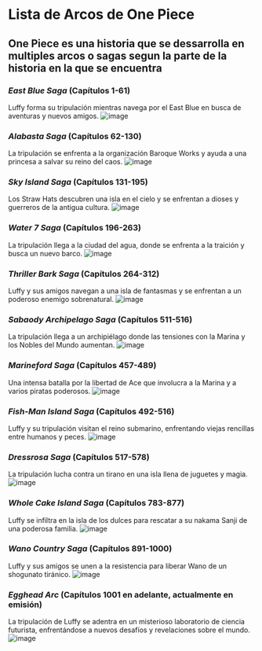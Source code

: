 # **Lista de Arcos de One Piece** 

## **One Piece es una historia que se dessarrolla en multiples arcos o sagas segun la parte de la historia en la que se encuentra**

### ***East Blue Saga*** (Capítulos 1-61)
Luffy forma su tripulación mientras navega por el East Blue en busca de aventuras y nuevos amigos. ![image](https://github.com/user-attachments/assets/e1ab2d83-26fe-4d9d-8f92-8198fde78386)


### ***Alabasta Saga*** (Capítulos 62-130)
La tripulación se enfrenta a la organización Baroque Works y ayuda a una princesa a salvar su reino del caos.   ![image](https://github.com/user-attachments/assets/961780f3-d3d7-47c9-9adc-8e06d2889c9e)


### ***Sky Island Saga*** (Capítulos 131-195)
Los Straw Hats descubren una isla en el cielo y se enfrentan a dioses y guerreros de la antigua cultura.   ![image](https://github.com/user-attachments/assets/738e3fc1-da97-4fa3-a687-b101421a27ea)


### ***Water 7 Saga*** (Capítulos 196-263)
La tripulación llega a la ciudad del agua, donde se enfrenta a la traición y busca un nuevo barco.   ![image](https://github.com/user-attachments/assets/0ae11492-8f2a-4f79-88cb-5e99e2ebc84c)


### ***Thriller Bark Saga*** (Capítulos 264-312)
Luffy y sus amigos navegan a una isla de fantasmas y se enfrentan a un poderoso enemigo sobrenatural.   ![image](https://github.com/user-attachments/assets/d6b8b612-b049-4084-b98e-9dc64d28ef26)


### ***Sabaody Archipelago Saga*** (Capítulos 511-516)
La tripulación llega a un archipiélago donde las tensiones con la Marina y los Nobles del Mundo aumentan.   ![image](https://github.com/user-attachments/assets/838d2bfe-6d89-4015-8e85-a7f555c05ecb)


### ***Marineford Saga*** (Capítulos 457-489)
Una intensa batalla por la libertad de Ace que involucra a la Marina y a varios piratas poderosos.   ![image](https://github.com/user-attachments/assets/c2ec27d1-5d24-43d0-a9ad-a1c380cf25d0)


### ***Fish-Man Island Saga*** (Capítulos 492-516)
Luffy y su tripulación visitan el reino submarino, enfrentando viejas rencillas entre humanos y peces.   ![image](https://github.com/user-attachments/assets/88e5a395-b061-4009-9e03-6a3530f3fedf)


### ***Dressrosa Saga*** (Capítulos 517-578)
La tripulación lucha contra un tirano en una isla llena de juguetes y magia.   ![image](https://github.com/user-attachments/assets/6623fe12-2776-4201-ab00-ca227b26a46a)


### ***Whole Cake Island Saga*** (Capítulos 783-877)
Luffy se infiltra en la isla de los dulces para rescatar a su nakama Sanji de una poderosa familia.   ![image](https://github.com/user-attachments/assets/10270c00-f882-43ef-8046-7cfc8738f4f9)


### ***Wano Country Saga*** (Capítulos 891-1000)
Luffy y sus amigos se unen a la resistencia para liberar Wano de un shogunato tiránico.  ![image](https://github.com/user-attachments/assets/3a1e01ed-fd6e-4a7d-9486-b24a0b1df146)


### ***Egghead Arc*** (Capítulos 1001 en adelante, actualmente en emisión)
La tripulación de Luffy se adentra en un misterioso laboratorio de ciencia futurista, enfrentándose a nuevos desafíos y revelaciones sobre el mundo.   ![image](https://github.com/user-attachments/assets/6fa203a5-27fd-40a1-b041-48d51951c71b)

